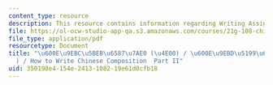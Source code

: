 ```yaml
---
content_type: resource
description: This resource contains information regarding Writing Assignments.
file: https://ol-ocw-studio-app-qa.s3.amazonaws.com/courses/21g-108-chinese-ii-streamlined-spring-2015/350198e4154e2413108219e61d0cfb18_MIT21G_108S15_ChineseEssay.pdf
file_type: application/pdf
resourcetype: Document
title: "\u600E\u9EBC\u5BEB\u6587\u7AE0 (\u4E00) / \u600E\u9EBD\u5199\u6587\u7AE0(\u4E00\
  ) / How to Write Chinese Composition  Part II"
uid: 350198e4-154e-2413-1082-19e61d0cfb18
---
```

